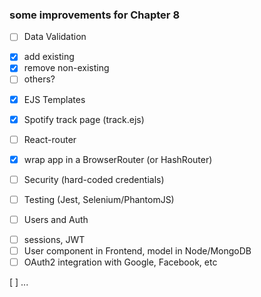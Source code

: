 ### some improvements for Chapter 8

* [ ] Data Validation
- [x] add existing
- [x] remove non-existing
- [ ] others?

* [x] EJS Templates
- [x] Spotify track page (track.ejs)

* [ ] React-router
- [x] wrap app in a BrowserRouter (or HashRouter)

* [ ] Security (hard-coded credentials)

* [ ] Testing (Jest, Selenium/PhantomJS)

* [ ] Users and Auth
- [ ] sessions, JWT
- [ ] User component in Frontend, model in Node/MongoDB
- [ ] OAuth2 integration with Google, Facebook, etc

[ ] ...
